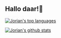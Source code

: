 ## Hallo daar!👋

[![Jorian's top languages](https://github-readme-stats.vercel.app/api/top-langs/?username=Jorian2005)](https://github.com/jorian2005)

[![Jorian's github stats](https://github-readme-stats.vercel.app/api?username=Jorian2005&count_private=true&show_icons=true)](https://github.com/jorian2005)
